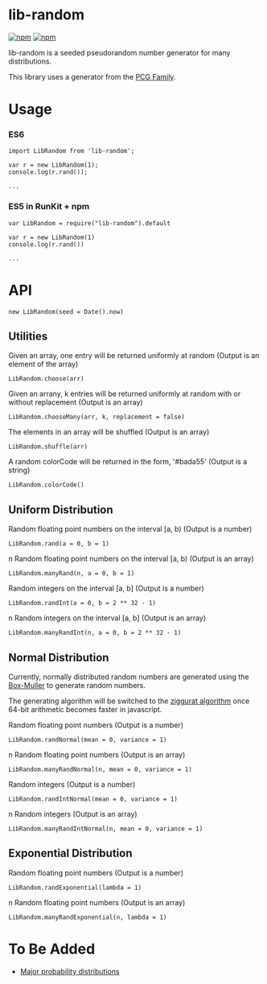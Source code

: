 # lib-random
[![npm](https://img.shields.io/npm/dt/lib-random.svg)](https://npmjs.com/package/lib-random)
[![npm](https://img.shields.io/npm/v/lib-random.svg)](https://npmjs.com/package/lib-random)

lib-random is a seeded pseudorandom number generator for many distributions.

This library uses a generator from the [PCG Family](http://www.pcg-random.org).

# Usage

### ES6

    import LibRandom from 'lib-random';
    
    var r = new LibRandom(1);
    console.log(r.rand());
    
    ...

### ES5 in RunKit + npm

    var LibRandom = require("lib-random").default

    var r = new LibRandom(1)
    console.log(r.rand())    
    
    ...

# API

    new LibRandom(seed = Date().now)

## Utilities

Given an array, one entry will be returned uniformly at random (Output is an element of the array)

    LibRandom.choose(arr)

Given an arrany, k entries will be returned uniformly at random with or without replacement (Output is an array)

    LibRandom.chooseMany(arr, k, replacement = false)

The elements in an array will be shuffled (Output is an array)

    LibRandom.shuffle(arr)

A random colorCode will be returned in the form, '#bada55' (Output is a string)

    LibRandom.colorCode()

## Uniform Distribution

Random floating point numbers on the interval [a, b) (Output is a number)

    LibRandom.rand(a = 0, b = 1)
    
n Random floating point numbers on the interval [a, b) (Output is an array)
  
    LibRandom.manyRand(n, a = 0, b = 1)
    
Random integers on the interval [a, b] (Output is a number)

    LibRandom.randInt(a = 0, b = 2 ** 32 - 1)
    
n Random integers on the interval [a, b] (Output is an array)

    LibRandom.manyRandInt(n, a = 0, b = 2 ** 32 - 1)

## Normal Distribution

Currently, normally distributed random numbers are generated using the [Box-Muller](https://en.wikipedia.org/wiki/Box–Muller_transform) to generate random numbers.

The generating algorithm will be switched to the [ziggurat algorithm](https://en.wikipedia.org/wiki/Ziggurat_algorithm) once 64-bit arithmetic becomes faster in javascript. 

Random floating point numbers (Output is a number)

    LibRandom.randNormal(mean = 0, variance = 1)

n Random floating point numbers (Output is an array)

    LibRandom.manyRandNormal(n, mean = 0, variance = 1)

Random integers (Output is a number)

    LibRandom.randIntNormal(mean = 0, variance = 1)

n Random integers (Output is an array)

    LibRandom.manyRandIntNormal(n, mean = 0, variance = 1)

## Exponential Distribution

Random floating point numbers (Output is a number)

    LibRandom.randExponential(lambda = 1)

n Random floating point numbers (Output is an array)

    LibRandom.manyRandExponential(n, lambda = 1)

# To Be Added

- [Major probability distributions](https://en.wikipedia.org/wiki/List_of_probability_distributions)  
    
